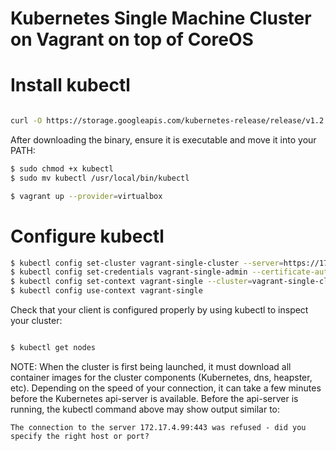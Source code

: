 # Kubernetes Single Machine Cluster on Vagrant on top of CoreOS

# Install kubectl

```sh

curl -O https://storage.googleapis.com/kubernetes-release/release/v1.2.4/bin/linux/amd64/kubectl

```

After downloading the binary, ensure it is executable and move it into your PATH:

```sh
$ sudo chmod +x kubectl
$ sudo mv kubectl /usr/local/bin/kubectl

```

```sh
$ vagrant up --provider=virtualbox

```

# Configure kubectl

```sh
$ kubectl config set-cluster vagrant-single-cluster --server=https://172.17.4.99:443 --certificate-authority=${PWD}/ssl/ca.pem
$ kubectl config set-credentials vagrant-single-admin --certificate-authority=${PWD}/ssl/ca.pem --client-key=${PWD}/ssl/admin-key.pem --client-certificate=${PWD}/ssl/admin.pem
$ kubectl config set-context vagrant-single --cluster=vagrant-single-cluster --user=vagrant-single-admin
$ kubectl config use-context vagrant-single

```
Check that your client is configured properly by using kubectl to inspect your cluster:

```bash

$ kubectl get nodes

```

NOTE: When the cluster is first being launched, it must download all container images for the cluster components (Kubernetes, dns, heapster, etc). Depending on the speed of your connection, it can take a few minutes before the Kubernetes api-server is available. Before the api-server is running, the kubectl command above may show output similar to:

```text
The connection to the server 172.17.4.99:443 was refused - did you specify the right host or port?

```




